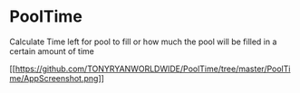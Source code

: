 # PoolTime

Calculate Time left for pool to fill or how much the pool will be filled in a certain amount of time


[[https://github.com/TONYRYANWORLDWIDE/PoolTime/tree/master/PoolTime/AppScreenshot.png]]
